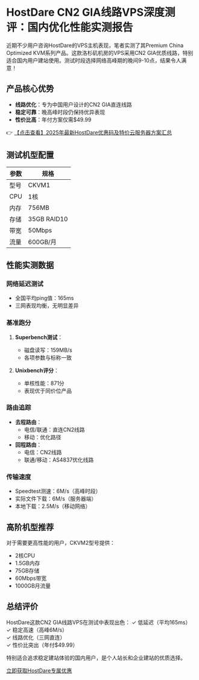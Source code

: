 # HostDare CN2 GIA线路VPS深度测评：国内优化性能实测报告

近期不少用户咨询HostDare的VPS主机表现，笔者实测了其Premium China Optimized KVM系列产品。这款洛杉矶机房的VPS采用CN2 GIA优质线路，特别适合国内用户建站使用。测试时段选择网络高峰期的晚间9-10点，结果令人满意！

## 产品核心优势
- **线路优化**：专为中国用户设计的CN2 GIA直连线路
- **稳定可靠**：晚高峰时段仍保持优异表现
- **性价比高**：年付方案仅需$49.99

👉 [【点击查看】2025年最新HostDare优惠码及特价云服务器方案汇总](https://bit.ly/hostdare)

## 测试机型配置
| 参数 | 规格 |
|------|------|
| 型号 | CKVM1 |
| CPU | 1核 |
| 内存 | 756MB |
| 存储 | 35GB RAID10 |
| 带宽 | 50Mbps |
| 流量 | 600GB/月 |

## 性能实测数据
### 网络延迟测试
- 全国平均ping值：165ms
- 三网表现均衡，无明显差异

### 基准跑分
1. **Superbench测试**：
   - 磁盘读写：159MB/s
   - 各项参数与标称一致

2. **Unixbench评分**：
   - 单核性能：871分
   - 表现优于同价位产品

### 路由追踪
- **去程路由**：
  - 电信/联通：直连CN2线路
  - 移动：优化路径
- **回程路由**：
  - 电信：CN2线路
  - 联通/移动：AS4837优化线路

### 传输速度
- Speedtest测速：6M/s（高峰时段）
- 实际文件下载：6M/s（服务器端）
- 本地下载：2.5M/s（移动网络）

## 高阶机型推荐
对于需要更高性能的用户，CKVM2型号提供：
- 2核CPU
- 1.5GB内存
- 75GB存储
- 60Mbps带宽
- 1000GB月流量

## 总结评价
HostDare这款CN2 GIA线路VPS在测试中表现出色：
✓ 低延迟（平均165ms）  
✓ 稳定高速（高峰6M/s）  
✓ 线路优化（三网直连）  
✓ 性价比突出（年付$49.99）

特别适合追求稳定建站体验的国内用户，是个人站长和企业建站的优质选择。

[立即获取HostDare专属优惠](https://bit.ly/hostdare)